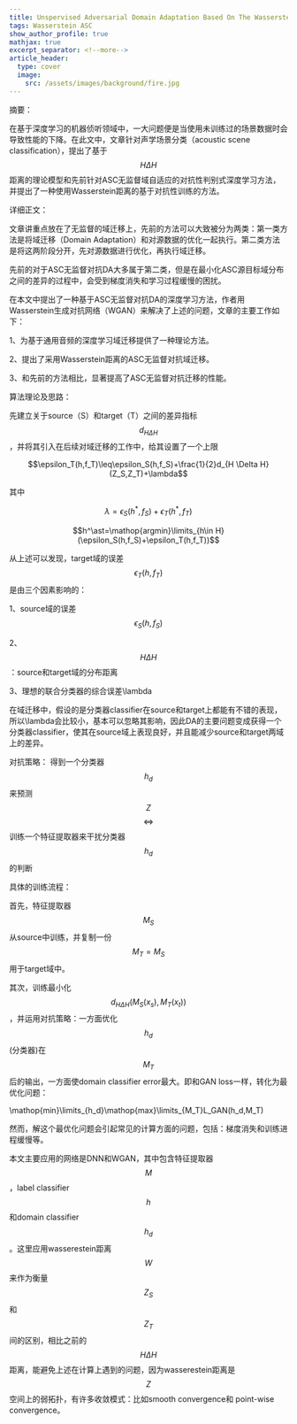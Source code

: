```yaml
---
title: Unspervised Adversarial Domain Adaptation Based On The Wasserstein Distance For Acoustic Scene Classification
tags: Wasserstein ASC
show_author_profile: true
mathjax: true
excerpt_separator: <!--more-->
article_header:
  type: cover
  image:
    src: /assets/images/background/fire.jpg
---
```


摘要：

在基于深度学习的机器侦听领域中，一大问题便是当使用未训练过的场景数据时会导致性能的下降。在此文中，文章针对声学场景分类（acoustic scene classification），提出了基于$$H \Delta H$$距离的理论模型和先前针对ASC无监督域自适应的对抗性判别式深度学习方法，并提出了一种使用Wasserstein距离的基于对抗性训练的方法。

<!--more-->

详细正文：

文章讲重点放在了无监督的域迁移上，先前的方法可以大致被分为两类：第一类方法是将域迁移（Domain Adaptation）和对源数据的优化一起执行。第二类方法是将这两阶段分开，先对源数据进行优化，再执行域迁移。

先前的对于ASC无监督对抗DA大多属于第二类，但是在最小化ASC源目标域分布之间的差异的过程中，会受到梯度消失和学习过程缓慢的困扰。

在本文中提出了一种基于ASC无监督对抗DA的深度学习方法，作者用Wasserstein生成对抗网络（WGAN）来解决了上述的问题，文章的主要工作如下：

1、为基于通用音频的深度学习域迁移提供了一种理论方法。

2、提出了采用Wasserstein距离的ASC无监督对抗域迁移。

3、和先前的方法相比，显著提高了ASC无监督对抗迁移的性能。

算法理论及思路：

先建立关于source（S）和target（T）之间的差异指标$$d_{H \Delta H}$$，并将其引入在后续对域迁移的工作中，给其设置了一个上限

$$\epsilon_T(h,f_T)\leq\epsilon_S(h,f_S)+\frac{1}{2}d_{H \Delta H}(Z_S,Z_T)+\lambda$$

其中

$$\lambda=\epsilon_S(h^\ast,f_S)+\epsilon_T(h^\ast,f_T)$$

$$h^\ast=\mathop{argmin}\limits_{h\in H}(\epsilon_S(h,f_S)+\epsilon_T(h,f_T))$$

从上述可以发现，target域的误差$$\epsilon_T(h,f_T)$$是由三个因素影响的：

1、source域的误差$$\epsilon_S(h,f_S)$$

2、$$H \Delta H$$：source和target域的分布距离

3、理想的联合分类器的综合误差\lambda

在域迁移中，假设的是分类器classifier在source和target上都能有不错的表现，所以\lambda会比较小，基本可以忽略其影响，因此DA的主要问题变成获得一个分类器classifier，使其在source域上表现良好，并且能减少source和target两域上的差异。

对抗策略：
得到一个分类器$$h_d$$来预测$$Z$$ $$\iff$$ 训练一个特征提取器来干扰分类器$$h_d$$的判断

具体的训练流程：

首先，特征提取器$$M_S$$从source中训练，并复制一份$$M_T=M_S$$用于target域中。

其次，训练最小化$$d_{H \Delta H}(M_S(x_s),M_T(x_t))$$，并运用对抗策略：一方面优化$$h_d$$(分类器)在$$M_T$$后的输出，一方面使domain classifier error最大。即和GAN loss一样，转化为最优化问题：

\mathop{min}\limits_{h_d}\mathop{max}\limits_{M_T}L_GAN(h_d,M_T)

然而，解这个最优化问题会引起常见的计算方面的问题，包括：梯度消失和训练进程缓慢等。

本文主要应用的网络是DNN和WGAN，其中包含特征提取器$$M$$，label classifier $$h$$和domain classifier $$h_d$$。这里应用wasserestein距离$$W$$来作为衡量$$Z_S$$和$$Z_T$$间的区别，相比之前的$$H \Delta H$$距离，能避免上述在计算上遇到的问题，因为wasserestein距离是$$Z$$空间上的弱拓扑，有许多收敛模式：比如smooth convergence和 point-wise convergence。